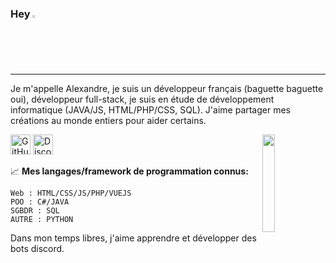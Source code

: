 

### Hey <img src="https://media.giphy.com/media/hvRJCLFzcasrR4ia7z/giphy.gif" width="2%">

---

Je m'appelle Alexandre, je suis un développeur français (baguette baguette oui), développeur full-stack, je suis en étude de développement informatique (JAVA/JS, HTML/PHP/CSS, SQL). J'aime partager mes créations au monde entiers pour aider certains.

<img align="right" src="https://static.wixstatic.com/media/b0fce7_f0cd8e1b69af4bd2915280740f0f02b7~mv2.gif" width="20%">

<a href="https://github.com/Yaguxxx"><img alt="GitHub - Yaguxxx" title="GitHub - Yaguxxx" height="32" width="32" src="https://raw.githubusercontent.com/peterthehan/peterthehan/master/assets/github.svg"></a> <a href="https://discord.gg/5jPs9amY9h"><img alt="Discord - Yaguxxxx#4444" title="Discord - Yaguxxxx#4444" height="32" width="32" src="https://raw.githubusercontent.com/peterthehan/peterthehan/master/assets/discord.svg"></a>
  
📈 **Mes langages/framework de programmation connus:**
```text
Web : HTML/CSS/JS/PHP/VUEJS
POO : C#/JAVA
SGBDR : SQL
AUTRE : PYTHON
```

Dans mon temps libres, j'aime apprendre et développer des bots discord. 

